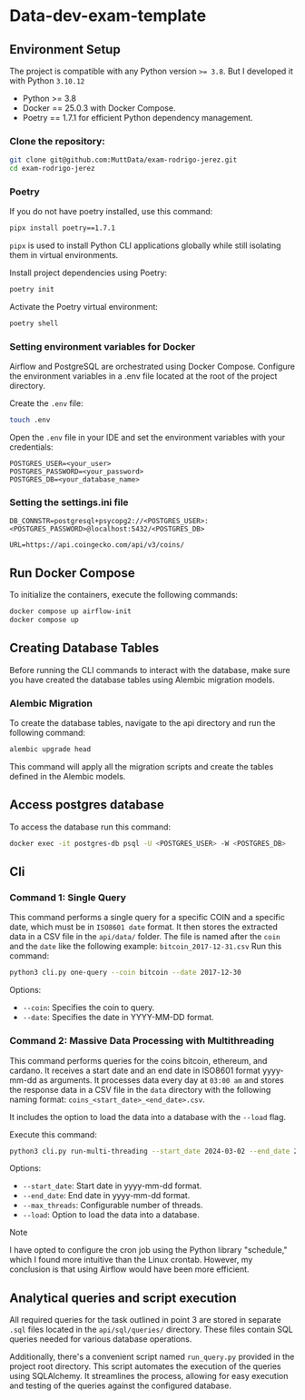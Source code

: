 # Data-dev-exam-template


## Environment Setup

The project is compatible with any Python version `>= 3.8`. But I developed it with Python `3.10.12`


- Python >= 3.8
- Docker == 25.0.3 with Docker Compose.
- Poetry == 1.7.1 for efficient Python dependency management.


### Clone the repository:
```bash
git clone git@github.com:MuttData/exam-rodrigo-jerez.git
cd exam-rodrigo-jerez
```

### Poetry
If you do not have poetry installed, use this command:
```bash
pipx install poetry==1.7.1
```
`pipx` is used to install Python CLI applications globally while still isolating them in virtual environments.

Install project dependencies using Poetry:
```bash
poetry init
```
Activate the Poetry virtual environment:
```bash
poetry shell
```

### Setting environment variables for Docker
Airflow and PostgreSQL are orchestrated using Docker Compose. Configure the environment variables in a .env file located at the root of the project directory.

Create the `.env` file:
```bash
touch .env
```
Open the `.env` file in your IDE and set the environment variables with your credentials:
```
POSTGRES_USER=<your_user>
POSTGRES_PASSWORD=<your_password>
POSTGRES_DB=<your_database_name>
```

### Setting the settings.ini file
```
DB_CONNSTR=postgresql+psycopg2://<POSTGRES_USER>:<POSTGRES_PASSWORD>@localhost:5432/<POSTGRES_DB>

URL=https://api.coingecko.com/api/v3/coins/
```


## Run Docker Compose
To initialize the containers, execute the following commands:
```bash
docker compose up airflow-init
docker compose up
```


## Creating Database Tables
Before running the CLI commands to interact with the database, make sure you have created the database tables using Alembic migration models.
### Alembic Migration
To create the database tables, navigate to the api directory and run the following command:
```bash
alembic upgrade head
```
This command will apply all the migration scripts and create the tables defined in the Alembic models.


## Access postgres database
To access the database run this command:
```bash
docker exec -it postgres-db psql -U <POSTGRES_USER> -W <POSTGRES_DB>
```


## Cli
### Command 1: Single Query
This command performs a single query for a specific COIN and a specific date, which must be in `ISO8601 date` format. It then stores the extracted data in a CSV file in the `api/data/` folder. The file is named after the `coin` and the `date` like the following example: `bitcoin_2017-12-31.csv`
Run this command:
```bash
python3 cli.py one-query --coin bitcoin --date 2017-12-30
```
Options:
- `--coin`: Specifies the coin to query.
- `--date`: Specifies the date in YYYY-MM-DD format.


### Command 2: Massive Data Processing with Multithreading
This command performs queries for the coins bitcoin, ethereum, and cardano. It receives a start date and an end date in ISO8601 format yyyy-mm-dd as arguments. It processes data every day at `03:00 am` and stores the response data in a CSV file in the `data` directory with the following naming format: `coins_<start_date>_<end_date>.csv`.

It includes the option to load the data into a database with the `--load` flag.

Execute this command:
```bash
python3 cli.py run-multi-threading --start_date 2024-03-02 --end_date 2024-03-03 --max_threads 3 --load
```
Options:
- `--start_date`: Start date in yyyy-mm-dd format.
- `--end_date`: End date in yyyy-mm-dd format.
- `--max_threads`: Configurable number of threads.
- `--load`: Option to load the data into a database.


> [!NOTE]
> I have opted to configure the cron job using the Python library "schedule," which I found more intuitive than the Linux crontab. However, my conclusion is that using Airflow would have been more efficient.


## ​Analytical queries and script execution

All required queries for the task outlined in point 3 are stored in separate `.sql` files located in the `api/sql/queries/` directory. These files contain SQL queries needed for various database operations.

Additionally, there's a convenient script named `run_query.py` provided in the project root directory. This script automates the execution of the queries using SQLAlchemy. It streamlines the process, allowing for easy execution and testing of the queries against the configured database.